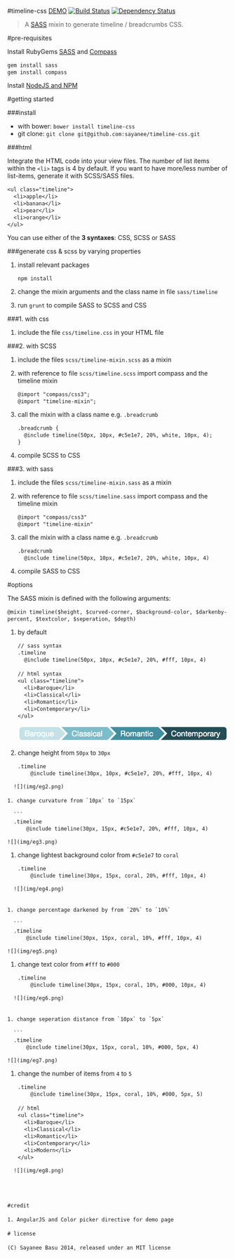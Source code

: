 #timeline-css [DEMO](http://sayan.ee/timeline-css/) [![Build Status](https://travis-ci.org/sayanee/timeline-css.png)](https://travis-ci.org/sayanee/timeline-css) [![Dependency Status](https://gemnasium.com/sayanee/timeline-css.png)](https://gemnasium.com/sayanee/timeline-css)



> A [SASS](http://sass-lang.com/) mixin to generate timeline / breadcrumbs CSS.



#pre-requisites

Install RubyGems [SASS](http://sass-lang.com/) and [Compass](http://compass-style.org/)

```
gem install sass
gem install compass
```

Install [NodeJS and NPM](http://nodejs.org/)

#getting started

###install

- with bower: `bower install timeline-css`
- git clone: `git clone git@github.com:sayanee/timeline-css.git`

###html

Integrate the HTML code into your view files. The number of list items within the `<li>` tags is 4 by default. If you want to have more/less number of list-items, generate it with SCSS/SASS files.

	<ul class="timeline">
	  <li>apple</li>
	  <li>banana</li>
	  <li>pear</li>
	  <li>orange</li>
	</ul>

You can use either of the **3 syntaxes**: CSS, SCSS or SASS

###generate css & scss by varying properties

1. install relevant packages

	```
	npm install
	```
1. change the mixin arguments and the class name in file `sass/timeline`
1. run `grunt` to compile SASS to SCSS and CSS

###1. with css

1. include the file `css/timeline.css` in your HTML file


###2. with SCSS

1. include the files `scss/timeline-mixin.scss` as a mixin
1. with reference to file `scss/timeline.scss` import compass and the timeline mixin

	```
	@import "compass/css3";
	@import "timeline-mixin";
	```
1. call the mixin with a class name e.g. `.breadcrumb`

	```
	.breadcrumb {
	  @include timeline(50px, 10px, #c5e1e7, 20%, white, 10px, 4);
	}
	```
1. compile SCSS to CSS

###3. with sass

1. include the files `scss/timeline-mixin.sass` as a mixin
1. with reference to file `scss/timeline.sass` import compass and the timeline mixin

	```
	@import "compass/css3"
	@import "timeline-mixin"
	```
1. call the mixin with a class name e.g. `.breadcrumb`

	```
	.breadcrumb
	  @include timeline(50px, 10px, #c5e1e7, 20%, white, 10px, 4)
	```
1. compile SASS to CSS



#options

The SASS mixin is defined with the following arguments:

```
@mixin timeline($height, $curved-corner, $background-color, $darkenby-percent, $textcolor, $seperation, $depth)
```

1. by default

	```
	// sass syntax
	.timeline
	  @include timeline(50px, 10px, #c5e1e7, 20%, #fff, 10px, 4)

	// html syntax
	<ul class="timeline">
	  <li>Baroque</li>
	  <li>Classical</li>
	  <li>Romantic</li>
	  <li>Contemporary</li>
	</ul>
	```

	![](img/eg1.png)

1. change height from `50px` to `30px`

	```
	.timeline
  		@include timeline(30px, 10px, #c5e1e7, 20%, #fff, 10px, 4)
  ```
	![](img/eg2.png)

1. change curvature from `10px` to `15px`

	```
	.timeline
  		@include timeline(30px, 15px, #c5e1e7, 20%, #fff, 10px, 4)
  ```
	![](img/eg3.png)


1. change lightest background color from `#c5e1e7` to `coral`

	```
	.timeline
  		@include timeline(30px, 15px, coral, 20%, #fff, 10px, 4)
  ```
	![](img/eg4.png)


1. change percentage darkened by from `20%` to `10%`

	```
	.timeline
  		@include timeline(30px, 15px, coral, 10%, #fff, 10px, 4)
  ```
	![](img/eg5.png)


1. change text color from `#fff` to `#000`

	```
	.timeline
  		@include timeline(30px, 15px, coral, 10%, #000, 10px, 4)
  ```
	![](img/eg6.png)


1. change seperation distance from `10px` to `5px`

	```
	.timeline
  		@include timeline(30px, 15px, coral, 10%, #000, 5px, 4)
  ```
	![](img/eg7.png)


1. change the number of items from `4` to `5`

	```
	.timeline
  		@include timeline(30px, 15px, coral, 10%, #000, 5px, 5)

  	// html
	<ul class="timeline">
	  <li>Baroque</li>
	  <li>Classical</li>
	  <li>Romantic</li>
	  <li>Contemporary</li>
	  <li>Modern</li>
	</ul>
  ```
	![](img/eg8.png)




#credit

1. AngularJS and Color picker directive for demo page

# license

(C) Sayanee Basu 2014, released under an MIT license







